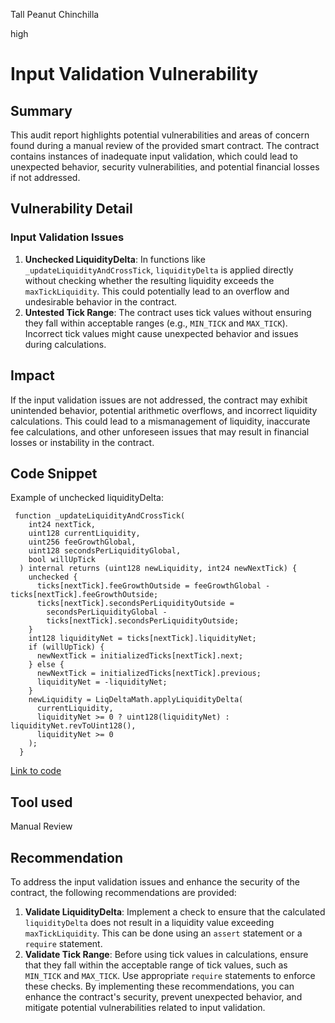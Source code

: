 Tall Peanut Chinchilla

high

# Input Validation Vulnerability
## Summary
This audit report highlights potential vulnerabilities and areas of concern found during a manual review of the provided smart contract. The contract contains instances of inadequate input validation, which could lead to unexpected behavior, security vulnerabilities, and potential financial losses if not addressed.
## Vulnerability Detail
### Input Validation Issues
1. **Unchecked LiquidityDelta**: In functions like `_updateLiquidityAndCrossTick`, `liquidityDelta` is applied directly without checking whether the resulting liquidity exceeds the `maxTickLiquidity`. This could potentially lead to an overflow and undesirable behavior in the contract.
2. **Untested Tick Range**: The contract uses tick values without ensuring they fall within acceptable ranges (e.g., `MIN_TICK` and `MAX_TICK`). Incorrect tick values might cause unexpected behavior and issues during calculations.
## Impact
If the input validation issues are not addressed, the contract may exhibit unintended behavior, potential arithmetic overflows, and incorrect liquidity calculations. This could lead to a mismanagement of liquidity, inaccurate fee calculations, and other unforeseen issues that may result in financial losses or instability in the contract.
## Code Snippet
Example of unchecked liquidityDelta:
```solidity
 function _updateLiquidityAndCrossTick(
    int24 nextTick,
    uint128 currentLiquidity,
    uint256 feeGrowthGlobal,
    uint128 secondsPerLiquidityGlobal,
    bool willUpTick
  ) internal returns (uint128 newLiquidity, int24 newNextTick) {
    unchecked {
      ticks[nextTick].feeGrowthOutside = feeGrowthGlobal - ticks[nextTick].feeGrowthOutside;
      ticks[nextTick].secondsPerLiquidityOutside =
        secondsPerLiquidityGlobal -
        ticks[nextTick].secondsPerLiquidityOutside;
    }
    int128 liquidityNet = ticks[nextTick].liquidityNet;
    if (willUpTick) {
      newNextTick = initializedTicks[nextTick].next;
    } else {
      newNextTick = initializedTicks[nextTick].previous;
      liquidityNet = -liquidityNet;
    }
    newLiquidity = LiqDeltaMath.applyLiquidityDelta(
      currentLiquidity,
      liquidityNet >= 0 ? uint128(liquidityNet) : liquidityNet.revToUint128(),
      liquidityNet >= 0
    );
  }
```
[Link to code](https://github.com/sherlock-audit/2023-07-kyber-swap/blob/main/ks-elastic-sc/contracts/PoolTicksState.sol#L78)
## Tool used
Manual Review
## Recommendation
To address the input validation issues and enhance the security of the contract, the following recommendations are provided:
1. **Validate LiquidityDelta**: Implement a check to ensure that the calculated `liquidityDelta` does not result in a liquidity value exceeding `maxTickLiquidity`. This can be done using an `assert` statement or a `require` statement.
2. **Validate Tick Range**: Before using tick values in calculations, ensure that they fall within the acceptable range of tick values, such as `MIN_TICK` and `MAX_TICK`. Use appropriate `require` statements to enforce these checks.
By implementing these recommendations, you can enhance the contract's security, prevent unexpected behavior, and mitigate potential vulnerabilities related to input validation.
